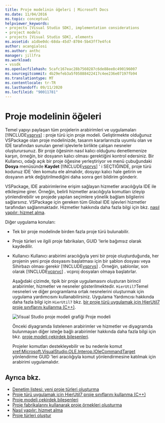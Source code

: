 ```yaml
---
title: Proje modelinin öğeleri | Microsoft Docs
ms.date: 11/04/2016
ms.topic: conceptual
helpviewer_keywords:
- projects [Visual Studio SDK], implementation considerations
- project models
- projects [Visual Studio SDK], elements
ms.assetid: a1dbe0dc-68da-45d7-8704-5b43ff7e4fc4
author: acangialosi
ms.author: anthc
manager: jillfra
ms.workload:
- vssdk
ms.openlocfilehash: 5cafc167eac28b7560287c6de88ee8c490196007
ms.sourcegitcommit: 4b29efeb3a5f05888422417c4ee236e07197fb94
ms.translationtype: MT
ms.contentlocale: tr-TR
ms.lasthandoff: 09/11/2020
ms.locfileid: "90011781"
---
```

# <a name="elements-of-a-project-model"></a>Proje modelinin öğeleri
Temel yapıyı paylaşan tüm projelerin arabirimleri ve uygulamaları [!INCLUDE[vsprvs](../../code-quality/includes/vsprvs_md.md)] : proje türü için proje modeli. Geliştirmekte olduğunuz VSPackage olan proje modelinizde, tasarım kararlarınızla uyumlu olan ve IDE tarafından sunulan genel işlevlerle birlikte çalışan nesneler oluşturursunuz. Bir proje öğesinin nasıl kalıcı olduğunu denetlemenize karşın, örneğin, bir dosyanın kalıcı olması gerektiğini kontrol edersiniz. Bir Kullanıcı, odağı açık bir proje öğesine yerleştiriyor ve menü çubuğundaki **Dosya** menüsünde **Kaydet** [!INCLUDE[vsprvs](../../code-quality/includes/vsprvs_md.md)] ' i SEÇTIĞINDE, proje türü kodunuz IDE 'den komutu ele almalıdır, dosyayı kalıcı hale getirin ve dosyanın artık değiştirilmediğini daha sonra geri bildirim gönderir.

 VSPackage, IDE arabirimlerine erişim sağlayan hizmetler aracılığıyla IDE ile etkileşime girer. Örneğin, belirli hizmetler aracılığıyla komutları izleyip yönlendirebilir ve projede yapılan seçimlere yönelik bağlam bilgilerini sağlarsınız. VSPackage için gereken tüm Global IDE işlevleri hizmetler tarafından sağlanmaktadır. Hizmetler hakkında daha fazla bilgi için bkz. [nasıl yapılır: hizmet alma](../../extensibility/how-to-get-a-service.md).

 Diğer uygulama konuları:

- Tek bir proje modelinde birden fazla proje türü bulunabilir.

- Proje türleri ve ilgili proje fabrikaları, GUID 'lerle bağımsız olarak kaydedilir.

- Kullanıcı Kullanıcı arabirimi aracılığıyla yeni bir proje oluşturduğunda, her projenin yeni proje dosyasını başlatması için bir şablon dosyası veya Sihirbazı olması gerekir [!INCLUDE[vsprvs](../../code-quality/includes/vsprvs_md.md)] . Örneğin, şablonlar, son olarak [!INCLUDE[vcprvc](../../code-quality/includes/vcprvc_md.md)] . vcproj dosyaları olmaya başlatırlar.

  Aşağıdaki çizimde, tipik bir proje uygulamasını oluşturan birincil arabirimler, hizmetler ve nesneler gösterilmektedir. `HierUtil7`Temel nesneleri ve diğer programlama ortak nesnelerini oluşturmak için uygulama yardımcısını kullanabilirsiniz. Uygulama Yardımcısı hakkında daha fazla bilgi için `HierUtil7` bkz. [bir proje türü uygulamak için HierUtil7 proje sınıflarını kullanma (C++)](/previous-versions/bb166212(v=vs.100)).

  ![Visual Studio proje modeli grafiği](../../extensibility/internals/media/vsprojectmodel.gif "vsProjectModel") Proje modeli

  Önceki diyagramda listelenen arabirimler ve hizmetler ve diyagramda bulunmayan diğer isteğe bağlı arabirimler hakkında daha fazla bilgi için bkz. [proje modeli çekirdek bileşenleri](../../extensibility/internals/project-model-core-components.md).

  Projeler komutları destekleyebilir ve bu nedenle komut <xref:Microsoft.VisualStudio.OLE.Interop.IOleCommandTarget> yönlendirme GUID 'leri aracılığıyla komut yönlendirmesine katılmak için arabirimi uygulamalıdır.

## <a name="see-also"></a>Ayrıca bkz.
- [Denetim listesi: yeni proje türleri oluşturma](../../extensibility/internals/checklist-creating-new-project-types.md)
- [Proje türü uygulamak için HierUtil7 proje sınıflarını kullanma (C++)](/previous-versions/bb166212(v=vs.100))
- [Proje modeli çekirdek bileşenleri](../../extensibility/internals/project-model-core-components.md)
- [Proje fabrikalarını kullanarak proje örnekleri oluşturma](../../extensibility/internals/creating-project-instances-by-using-project-factories.md)
- [Nasıl yapılır: hizmet alma](../../extensibility/how-to-get-a-service.md)
- [Proje türleri oluştur](../../extensibility/internals/creating-project-types.md)